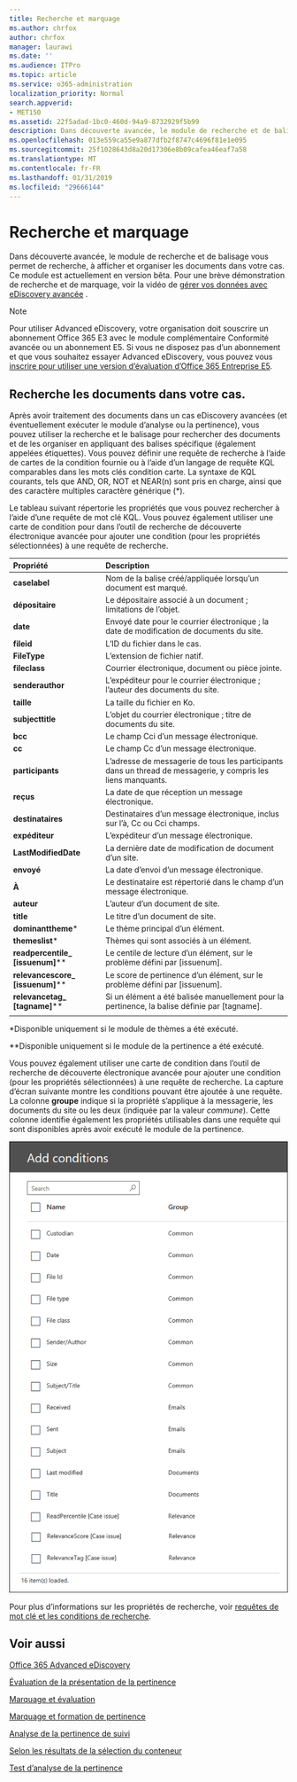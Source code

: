 ```yaml
---
title: Recherche et marquage
ms.author: chrfox
author: chrfox
manager: laurawi
ms.date: ''
ms.audience: ITPro
ms.topic: article
ms.service: o365-administration
localization_priority: Normal
search.appverid:
- MET150
ms.assetid: 22f5adad-1bc0-460d-94a9-8732929f5b99
description: Dans découverte avancée, le module de recherche et de balisage vous permet de recherche, à afficher et organiser les documents dans votre cas. Ce module est actuellement en version bêta.
ms.openlocfilehash: 013e559ca55e9a877dfb2f8747c4696f81e1e095
ms.sourcegitcommit: 25f1028643d8a20d17306e8b09cafea46eaf7a58
ms.translationtype: MT
ms.contentlocale: fr-FR
ms.lasthandoff: 01/31/2019
ms.locfileid: "29666144"
---
```

# <a name="search-and-tagging"></a>Recherche et marquage

Dans découverte avancée, le module de recherche et de balisage vous permet de recherche, à afficher et organiser les documents dans votre cas. Ce module est actuellement en version bêta. Pour une brève démonstration de recherche et de marquage, voir la vidéo de [gérer vos données avec eDiscovery avancée](https://www.youtube.com/watch?v=VaPYL3DHP6I) .

> [!NOTE]
> Pour utiliser Advanced eDiscovery, votre organisation doit souscrire un abonnement Office 365 E3 avec le module complémentaire Conformité avancée ou un abonnement E5. Si vous ne disposez pas d’un abonnement et que vous souhaitez essayer Advanced eDiscovery, vous pouvez vous [inscrire pour utiliser une version d’évaluation d’Office 365 Entreprise E5](https://go.microsoft.com/fwlink/p/?LinkID=698279). 
  
## <a name="search-the-documents-in-your-case"></a>Recherche les documents dans votre cas.

Après avoir traitement des documents dans un cas eDiscovery avancées (et éventuellement exécuter le module d’analyse ou la pertinence), vous pouvez utiliser la recherche et le balisage pour rechercher des documents et de les organiser en appliquant des balises spécifique (également appelées étiquettes). Vous pouvez définir une requête de recherche à l’aide de cartes de la condition fournie ou à l’aide d’un langage de requête KQL comparables dans les mots clés condition carte. La syntaxe de KQL courants, tels que AND, OR, NOT et NEAR(n) sont pris en charge, ainsi que des caractère multiples caractère générique (*). 

Le tableau suivant répertorie les propriétés que vous pouvez rechercher à l’aide d’une requête de mot clé KQL. Vous pouvez également utiliser une carte de condition pour dans l’outil de recherche de découverte électronique avancée pour ajouter une condition (pour les propriétés sélectionnées) à une requête de recherche.

|**Propriété**|**Description**|
|:-----|:-----|
|**caselabel** <br/> | Nom de la balise créé/appliquée lorsqu’un document est marqué. <br/> |
|**dépositaire** <br/> | Le dépositaire associé à un document ; limitations de l’objet. <br/> |
|**date** <br/> | Envoyé date pour le courrier électronique ; la date de modification de documents du site. <br/> |
|**fileid** <br/> | L’ID du fichier dans le cas. <br/> |
|**FileType** <br/> | L’extension de fichier natif. <br/> |
|**fileclass** <br/> | Courrier électronique, document ou pièce jointe. <br/> |
|**senderauthor** <br/> | L’expéditeur pour le courrier électronique ; l’auteur des documents du site. <br/> |
|**taille** <br/> | La taille du fichier en Ko. <br/> |
|**subjecttitle** <br/> | L’objet du courrier électronique ; titre de documents du site. <br/> |
|**bcc** <br/> | Le champ Cci d’un message électronique. <br/> |
|**cc** <br/> | Le champ Cc d’un message électronique. <br/> |
|**participants** <br/> | L’adresse de messagerie de tous les participants dans un thread de messagerie, y compris les liens manquants. <br/> |
|**reçus** <br/> | La date de que réception un message électronique. <br/> |
|**destinataires** <br/> | Destinataires d’un message électronique, inclus sur l’à, Cc ou Cci champs. <br/> |
|**expéditeur** <br/> | L’expéditeur d’un message électronique. <br/> |
|**LastModifiedDate** <br/> | La dernière date de modification de document d’un site. <br/> |
|**envoyé** <br/> | La date d’envoi d’un message électronique. <br/> |
|**À** <br/> | Le destinataire est répertorié dans le champ d’un message électronique. <br/> |
|**auteur** <br/> | L’auteur d’un document de site. <br/> |
|**title** <br/> | Le titre d’un document de site. <br/> |
|**dominanttheme**\* <br/> | Le thème principal d’un élément. <br/> |
|**themeslist**\* <br/> | Thèmes qui sont associés à un élément. <br/> |
|**readpercentile_ [issuenum]**\*\* <br/> | Le centile de lecture d’un élément, sur le problème défini par [issuenum]. <br/> |
|**relevancescore_ [issuenum]**\*\* <br/> | Le score de pertinence d’un élément, sur le problème défini par [issuenum]. <br/> |
|**relevancetag_ [tagname]**\*\* <br/> | Si un élément a été balisée manuellement pour la pertinence, la balise définie par [tagname]. <br/> |
|||

\*Disponible uniquement si le module de thèmes a été exécuté.

\*\*Disponible uniquement si le module de la pertinence a été exécuté.

Vous pouvez également utiliser une carte de condition dans l’outil de recherche de découverte électronique avancée pour ajouter une condition (pour les propriétés sélectionnées) à une requête de recherche. La capture d’écran suivante montre les conditions pouvant être ajoutée à une requête. La colonne **groupe** indique si la propriété s’applique à la messagerie, les documents du site ou les deux (indiquée par la valeur *commune*). Cette colonne identifie également les propriétés utilisables dans une requête qui sont disponibles après avoir exécuté le module de la pertinence.

![Conditions de recherche dans l’outil de recherche avancée eDiscovery](media/AeDSearchConditions.png)

Pour plus d’informations sur les propriétés de recherche, voir [requêtes de mot clé et les conditions de recherche](keyword-queries-and-search-conditions.md).
  
## <a name="see-also"></a>Voir aussi

[Office 365 Advanced eDiscovery](office-365-advanced-ediscovery.md)
  
[Évaluation de la présentation de la pertinence](assessment-in-relevance-in-advanced-ediscovery.md)
  
[Marquage et évaluation](tagging-and-assessment-in-advanced-ediscovery.md)
  
[Marquage et formation de pertinence](tagging-and-relevance-training-in-advanced-ediscovery.md)
  
[Analyse de la pertinence de suivi](track-relevance-analysis-in-advanced-ediscovery.md)
  
[Selon les résultats de la sélection du conteneur](decision-based-on-the-results-in-advanced-ediscovery.md)
  
[Test d’analyse de la pertinence](test-relevance-analysis-in-advanced-ediscovery.md)

